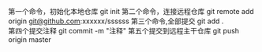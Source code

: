 第一个命令，初始化本地仓库
git init 
第二个命令，连接远程仓库
git remote add origin  git@github.com:xxxxxx/ssssss
第三个命令,全部提交
git add .  
第四个提交注释
git commit -m "注释"
第五个提交到远程主干仓库
git push origin master

